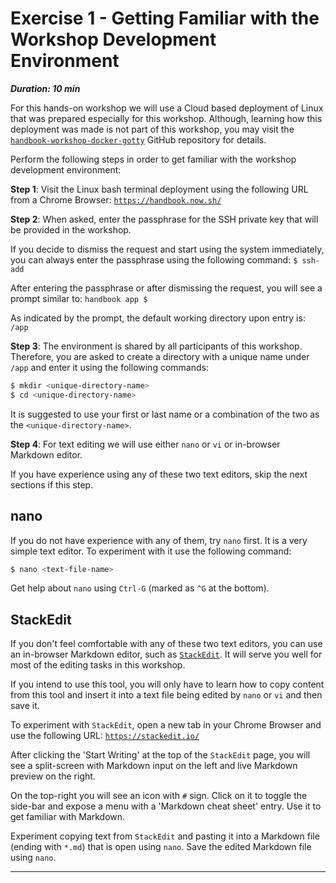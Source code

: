 # Exercise 1 - Getting Familiar with the Workshop Development Environment

***Duration: 10 min***

For this hands-on workshop we will use a Cloud based deployment of Linux that was prepared 
especially for this workshop. Although, learning how this deployment was made is not part of this 
workshop, you may visit the [`handbook-workshop-docker-gotty`][1] GitHub repository for details.

Perform the following steps in order to get familiar with the workshop development environment:

**Step 1**: Visit the Linux bash terminal deployment using the following URL from a Chrome Browser:
[`https://handbook.now.sh/`][2]


**Step 2**: When asked, enter the passphrase for the SSH private key that will be provided in the
workshop.

If you decide to dismiss the request and start using the system immediately, you can always enter
the passphrase using the following command: `$ ssh-add`

After entering the passphrase or after dismissing the request, you will see a prompt similar to: 
`handbook app $ `

As indicated by the prompt, the default working directory upon entry is: `/app`


**Step 3**: The environment is shared by all participants of this workshop. Therefore, you are asked 
to create a directory with a unique name under `/app` and enter it using the following commands:

```bash
$ mkdir <unique-directory-name>
$ cd <unique-directory-name>
```

It is suggested to use your first or last name or a combination of the two as the 
`<unique-directory-name>`.


**Step 4**: For text editing we will use either `nano` or `vi` or in-browser Markdown editor.

If you have experience using any of these two text editors, skip the next sections if this step.

## nano

If you do not have experience with any of them, try `nano` first. It is a very simple text 
editor. To experiment with it use the following command: 

```bash
$ nano <text-file-name>
```

Get help about `nano` using `Ctrl-G` (marked as `^G` at the bottom).

## StackEdit

If you don't feel comfortable with any of these two text editors, you can use an in-browser Markdown 
editor, such as [`StackEdit`][3]. It will serve you well for most of the editing tasks in this 
workshop.

If you intend to use this tool, you will only have to learn how to copy content from this tool and 
insert it into a text file being edited by `nano` or `vi` and then save it.

To experiment with `StackEdit`, open a new tab in your Chrome Browser and use the following URL:
[`https://stackedit.io/`][3]

After clicking the 'Start Writing' at the top of the `StackEdit` page, you will see a split-screen 
with Markdown input on the left and live Markdown preview on the right.

On the top-right you will see an icon with `#` sign. Click on it to toggle the side-bar and expose
a menu with a 'Markdown cheat sheet' entry. Use it to get familiar with Markdown.

Experiment copying text from `StackEdit` and pasting it into a Markdown file (ending with `*.md`)
that is open using `nano`. Save the edited Markdown file using `nano`.

---

[1]: https://github.com/uribench/handbook-workshop-docker-gotty
[2]: https://handbook.now.sh/
[3]: https://stackedit.io/